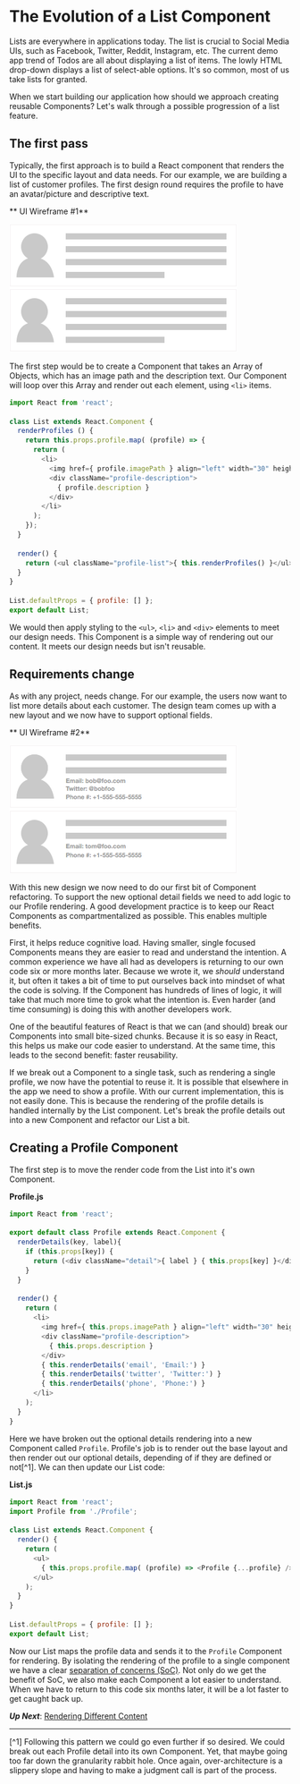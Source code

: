 # The Evolution of a List Component
 Lists are everywhere in applications today. The list is crucial to Social Media UIs, such as Facebook, Twitter, Reddit, Instagram, etc. The current demo app trend of Todos are all about displaying a list of items. The lowly HTML drop-down displays a list of select-able options. It's so common, most of us take lists for granted.
 
 When we start building our application how should we approach creating reusable Components? Let's walk through a possible progression of a list feature.
 
## The first pass
 Typically, the first approach is to build a React component that renders the UI to the specific layout and data needs. For our example, we are building a list of customer profiles. The first design round requires the profile to have an avatar/picture and descriptive text.
 
** UI Wireframe #1**

![A simple profile](react-indepth-avatar-list.png)

The first step would be to create a Component that takes an Array of Objects, which has an image path and the description text. Our Component will loop over this Array and render out each element, using `<li>` items.

```javascript
import React from 'react';

class List extends React.Component {
  renderProfiles () {
    return this.props.profile.map( (profile) => {
      return (
        <li>
          <img href={ profile.imagePath } align="left" width="30" height="30" />
          <div className="profile-description">
            { profile.description }
          </div>
        </li>
      );
    });
  }

  render() {
    return (<ul className="profile-list">{ this.renderProfiles() }</ul>);
  }
}

List.defaultProps = { profile: [] };
export default List;
```

We would then apply styling to the `<ul>`, `<li>` and `<div>` elements to meet our design needs. This Component is a simple way of rendering out our content. It meets our design needs but isn't reusable.

## Requirements change
 As with any project, needs change. For our example, the users now want to list more details about each customer. The design team comes up with a new layout and we now have to support optional fields.
 
 ** UI Wireframe #2**
 
 ![Optional Details](react-indepth-details-list.png)
 
 With this new design we now need to do our first bit of Component refactoring. To support the new optional detail fields we need to add logic to our Profile rendering. A good development practice is to keep our React Components as compartmentalized as possible. This enables multiple benefits.
 
 First, it helps reduce cognitive load. Having smaller, single focused Components means they are easier to read and understand the intention. A common experience we have all had as developers is returning to our own code six or more months later. Because we wrote it, we *should* understand it, but often it takes a bit of time to put ourselves back into mindset of what the code is solving. If the Component has hundreds of lines of logic, it will take that much more time to grok what the intention is. Even harder (and time consuming) is doing this with another developers work.
 
 One of the beautiful features of React is that we can (and should) break our Components into small bite-sized chunks. Because it is so easy in React, this helps us make our code easier to understand. At the same time, this leads to the second benefit: faster reusability.
 
 If we break out a Component to a single task, such as rendering a single profile, we now have the potential to reuse it. It is possible that elsewhere in the app we need to show a profile. With our current implementation, this is not easily done. This is because the rendering of the profile details is handled internally by the List component. Let's break the profile details out into a new Component and refactor our List a bit.
 
## Creating a Profile Component
 The first step is to move the render code from the List into it's own Component.
 
 **Profile.js**
```javascript
import React from 'react';

export default class Profile extends React.Component {
  renderDetails(key, label){
    if (this.props[key]) {
      return (<div className="detail">{ label } { this.props[key] }</div>);
    }
  }

  render() {
    return (
      <li>
        <img href={ this.props.imagePath } align="left" width="30" height="30" />
        <div className="profile-description">
          { this.props.description }
        </div>
        { this.renderDetails('email', 'Email:') }
        { this.renderDetails('twitter', 'Twitter:') }
        { this.renderDetails('phone', 'Phone:') }
      </li>
    );
  }
}
```

 Here we have broken out the optional details rendering into a new Component called `Profile`. Profile's job is to render out the base layout and then render out our optional details, depending of if they are defined or not[^1]. We can then update our List code:

 **List.js**

```javascript
import React from 'react';
import Profile from './Profile';

class List extends React.Component {
  render() {
    return (
      <ul>
        { this.props.profile.map( (profile) => <Profile {...profile} /> ) }
      </ul>
    );
  }
}

List.defaultProps = { profile: [] };
export default List;
```

 Now our List maps the profile data and sends it to the `Profile` Component for rendering. By isolating the rendering of the profile to a single component we have a clear [separation of concerns (SoC)](https://en.wikipedia.org/wiki/Separation_of_concerns). Not only do we get the benefit of SoC, we also make each Component a lot easier to understand. When we have to return to this code six months later, it will be a lot faster to get caught back up.
 
 ***Up Next***: [Rendering Different Content](patterns/rendering_different_content.md)
 
 ---
 
 [^1] Following this pattern we could go even further if so desired. We could break out each Profile detail into its own Component. Yet, that maybe going too far down the granularity rabbit hole. Once again, over-architecture is a slippery slope and having to make a judgment call is part of the process.

